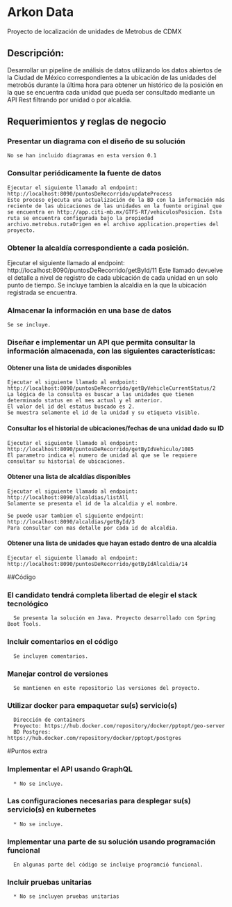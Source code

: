 # Arkon Data
Proyecto de localización de unidades de Metrobus de CDMX

## Descripción: 

Desarrollar un pipeline de análisis de datos utilizando los datos abiertos de la Ciudad de México correspondientes a la ubicación de las unidades del metrobús durante la última hora para obtener un histórico de la posición en la que se encuentra cada unidad que pueda ser consultado mediante un API Rest filtrando por unidad o por alcaldía. 

## Requerimientos y reglas de negocio 

### Presentar un diagrama con el diseño de su solución
    No se han incluido diagramas en esta version 0.1
### Consultar periódicamente la fuente de datos 
    Ejecutar el siguiente llamado al endpoint: http://localhost:8090/puntosDeRecorrido/updateProcess
    Este proceso ejecuta una actualización de la BD con la información más reciente de las ubicaciones de las unidades en la fuente original que se encuentra en http://app.citi-mb.mx/GTFS-RT/vehiculosPosicion. Esta ruta se encuentra configurada bajo la propiedad archivo.metrobus.rutaOrigen en el archivo application.properties del proyecto. 
### Obtener la alcaldía correspondiente a cada posición.
  Ejecutar el siguiente llamado al endpoint: http://localhost:8090/puntosDeRecorrido/getById/11
  Este llamado devuelve el detalle a nivel de registro de cada ubicación de cada unidad en un solo punto de tiempo. Se incluye tambien la alcaldia en la que la ubicación registrada se encuentra. 
### Almacenar la información en una base de datos 
    Se se incluye.
### Diseñar e implementar un API que permita consultar la información almacenada, con las siguientes características: 
  #### Obtener una lista de unidades disponibles
    Ejecutar el siguiente llamado al endpoint: http://localhost:8090/puntosDeRecorrido/getByVehicleCurrentStatus/2
    La lógica de la consulta es buscar a las unidades que tienen determinado status en el mes actual y el anterior.
    El valor del id del estatus buscado es 2.
    Se muestra solamente el id de la unidad y su etiqueta visible.
  #### Consultar los el historial de ubicaciones/fechas de una unidad dado su ID
    Ejecutar el siguiente llamado al endpoint: http://localhost:8090/puntosDeRecorrido/getByIdVehiculo/1085
    El parametro indica el numero de unidad al que se le requiere consultar su historial de ubicaciones.
  #### Obtener una lista de alcaldías disponibles 
    Ejecutar el siguiente llamado al endpoint: http://localhost:8090/alcaldias/listAll
    Solamente se presenta el id de la alcaldia y el nombre.
    
    Se puede usar tambien el siguiente endpoint: http://localhost:8090/alcaldias/getById/3
    Para consultar con mas detalle por cada id de alcaldia.
  
  #### Obtener una lista de unidades que hayan estado dentro de una alcaldía 
    Ejecutar el siguiente llamado al endpoint: http://localhost:8090/puntosDeRecorrido/getByIdAlcaldia/14

##Código 
  ### El candidato tendrá completa libertad de elegir el stack tecnológico 
      Se presenta la solución en Java. Proyecto desarrollado con Spring Boot Tools.
  ### Incluir comentarios en el código 
      Se incluyen comentarios.
  ### Manejar control de versiones
      Se mantienen en este repositorio las versiones del proyecto.
  ### Utilizar docker para empaquetar su(s) servicio(s) 
      Dirección de containers
      Proyecto: https://hub.docker.com/repository/docker/pptopt/geo-server
      BD Postgres: https://hub.docker.com/repository/docker/pptopt/postgres

#Puntos extra 
  ### Implementar el API usando GraphQL 
      * No se incluye.
  ### Las configuraciones necesarias para desplegar su(s) servicio(s) en kubernetes 
      * No se incluye.
  ### Implementar una parte de su solución usando programación funcional
      En algunas parte del código se incluiye programció funcional.
  ### Incluir pruebas unitarias
      * No se incluyen pruebas unitarias
  
